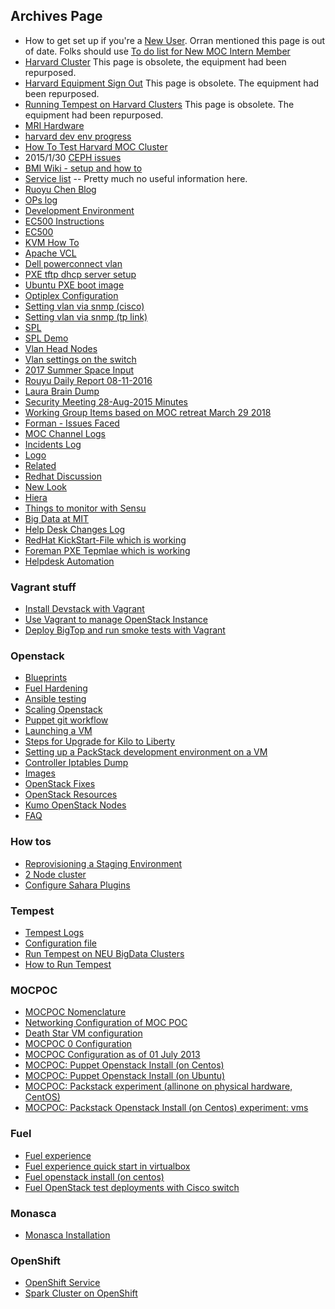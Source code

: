 ## Archives Page
 -  How to get set up if you're a [New User](archives-page/New-User.html). Orran mentioned this page is out of date. Folks should use [To do list for New MOC Intern Member](how-tos/To-do-list-for-New-MOC-Intern-and-Member.html)
 -  [Harvard Cluster](archives-page/Harvard-Cluster.html) This page is obsolete, the equipment had been repurposed.
 -  [Harvard Equipment Sign Out](archives-page/Harvard-Equipment-Sign-Out.html)  This page is obsolete. The equipment had been repurposed.
 -  [Running Tempest on Harvard Clusters](archives-page/Running-Tempest-on-Harvard-Clusters.html) This page is obsolete. The equipment had been repurposed.
 -  [MRI Hardware](archives-page/MRI-Hardware.html)<!-- -  [mri haas howto]-->
 -  [harvard dev env progress](archives-page/harvard-dev-env-progress.html)
 -  [How To Test Harvard MOC Cluster](archives-page/How-To-Test-Harvard-Moc-Cluster.html)
 -  2015/1/30 [CEPH issues](archives-page/CEPH.html)
 -  [BMI Wiki - setup and how to](archives-page/BMIInstallation.html)
 -  [Service list](archives-page/Service-list.html) -- Pretty much no useful information here.
 -  [Ruoyu Chen Blog](archives-page/Ruoyu-Daily.html)
 -  [OPs log](archives-page/OPs-log.html)
 -  [Development Environment](archives-page/Development-Environment.html)   
 -  [EC500 Instructions](archives-page/EC500-Instructions.html)
 -  [EC500](archives-page/EC500.html)
 -  [KVM How To](archives-page/KVM-How-To.html)
 -  [Apache VCL](archives-page/Apache-VCL.html)
 -  [Dell powerconnect vlan](archives-page/Dell-powerconnect-vlan.html)
 -  [PXE tftp dhcp server setup](archives-page/PXE-tftp-dhcp-server-setup.html)
 -  [Ubuntu PXE boot image](archives-page/Ubuntu-PXE-boot-image.html)
 -  [Optiplex Configuration](archives-page/Optiplex-Configuration.html)
 -  [Setting vlan via snmp (cisco)](archives-page/Setting-vlan-via-snmp-(cisco).html)
 -  [Setting vlan via snmp (tp link)](archives-page/Setting-vlan-via-snmp-(tp-link).html)
 -  [SPL](archives-page/SPL.html)
 -  [SPL Demo](archives-page/SPL-Demo.html)
 -  [Vlan Head Nodes](archives-page/Vlan-Head-Nodes.html)
 -  [Vlan settings on the switch](archives-page/Vlan-settings-on-the-switch.html)
 -  [2017 Summer Space Input](archives-page/2017-Summer-space-input.html)
 -  [Rouyu Daily Report 08-11-2016](archives-page/Ruoyu-Daily-Report-08-11-2016.html)
 -  [Laura Brain Dump](laura-brain-dump.html)
 -  [Security Meeting 28-Aug-2015 Minutes](archives-page/Security-Meeting-28-Aug-2015-Minutes.html)
 -  [Working Group Items based on MOC retreat March 29 2018](archives-page/Working-group-items-based-on-MOC-retreat-March-29-2018.html)
 -  [Forman - Issues Faced](archives-page/forman-issues-faced.html)
 -  [MOC Channel Logs](archives-page/MOC-Channel-Logs.html)
 -  [Incidents Log](archives-page/Incidents-Log.html)
 -  [Logo](archives-page/logo.html)
 -  [Related](archives-page/Related.html)
 -  [Redhat Discussion](archives-page/Redhat-discussion.html)
 -  [New Look](archives-page/newLook.html)
 -  [Hiera](archives-page/Hiera.html)
 -  [Things to monitor with Sensu](archives-page/Things-to-monitor-with-Sensu.html)
 -  [Big Data at MIT](archives-page/BigDataAtMIT-MRI.html)
 -  [Help Desk Changes Log](archives-page/Helpdesk-Changes-Log.html)
 -  [RedHat KickStart-File which is working](archives-page/RedHat-KickStart-File-which-is-working.html)
 -  [Foreman PXE Tepmlae which is working](archives-page/Foreman-PXE-Template-which-is-workiing.html)
 -  [Helpdesk Automation](archives-page/Helpdesk-Automation.html)

### Vagrant stuff
 -  [Install Devstack with Vagrant](archives-page/Install-Devstack-with-Vagrant.html)
 -  [Use Vagrant to manage OpenStack Instance](archives-page/Use-Vagrant-to-manage-OpenStack-Instance.html)
 -  [Deploy BigTop and run smoke tests with Vagrant](archives-page/Deploy-Bigtop-and-run-smoke-tests-with-Vagrant.html)

### Openstack
 -  [Blueprints](archives-page/Blueprints.html)
 -  [Fuel Hardening](archives-page/Fuel-Hardening.html)
 -  [Ansible testing](archives-page/Ansible-testing.html)
 -  [Scaling Openstack](archives-page/Scaling-Openstack.html)
 -  [Puppet git workflow](archives-page/Puppet-git-workflow.html)
 -  [Launching a VM](archives-page/Launching-a-VM-DEPRECATED.html)
 -  [Steps for Upgrade for Kilo to Liberty](archives-page/Steps-for-upgrade-from-Kilo-to-Liberty.html)
 -  [Setting up a PackStack development environment on a VM](archives-page/Setting-up-a-PackStack-development-environment-on-a-VM.html)
 -  [Controller Iptables Dump](archives-page/controller-iptables-dump.html)
 -  [Images](archives-page/Images.html)
 -  [OpenStack Fixes](archives-page/Openstack-fixes.html)
 -  [OpenStack Resources](archives-page/OpenStack-resources.html)
 -  [Kumo OpenStack Nodes](archives-page/Kumo-OpenStack-notes.html)
 -  [FAQ](archives-page/FAQ.html)

### How tos
 -  [Reprovisioning a Staging Environment](archives-page/Reprovisioning-a-Staging-Environment.html)
 -  [2 Node cluster](archives-page/2-Node-cluster.html)
 -  [Configure Sahara Plugins](archives-page/Configure-the-plug-ins.html)

### Tempest
 -  [Tempest Logs](archives-page/Tempest-Logs.html)
 -  [Configuration file](archives-page/Configuration-file.html)
 -  [Run Tempest on NEU BigData Clusters](archives-page/Run-Tempest-on-NEU-BigData-Clusters.html)
 -  [How to Run Tempest](archives-page/How-to-Run-Tempest.html)

### MOCPOC
 -  [MOCPOC Nomenclature](archives-page/MOCPOC-Nomenclature.html)
 -  [Networking Configuration of MOC POC](archives-page/Networking-Configuration-of-MOC-POC.html)
 -  [Death Star VM configuration](archives-page/Death-Star-VM-configuration.html)
 -  [MOCPOC 0 Configuration](archives-page/MOCPOC-0-Configuration.html)
 -  [MOCPOC Configuration as of 01 July 2013](archives-page/MOCPOC-Configuration-as-of-01-July-2013.html)
 -  [MOCPOC: Puppet Openstack Install (on Centos)](archives-page/MOCPOC-Puppet-Openstack-Install-(on-Centos).html)
 -  [MOCPOC: Puppet Openstack Install (on Ubuntu)](archives-page/MOCPOC-Puppet-Openstack-Install-(on-Ubuntu).html)
 -  [MOCPOC: Packstack experiment (allinone on physical hardware, CentOS)](archives-page/MOCPOC-Packstack-experiment-(allinone-on-physical-hardware,-CentOS).html)
 -  [MOCPOC: Packstack Openstack Install (on Centos) experiment: vms](archives-page/MOCPOC-Packstack-Openstack-Install-(on-Centos)-experiment-vms.html)

### Fuel
 -  [Fuel experience](archives-page/Fuel-Experience.html)
 -  [Fuel experience quick start in virtualbox](archives-page/Fuel-experience-quick-start-in-virtualbox.html)
 -  [Fuel openstack install (on centos)](archives-page/Fuel-openstack-install-(on-centos).html)
 -  [Fuel OpenStack test deployments with Cisco switch](archives-page/Fuel-OpenStack-test-deployments-with-Cisco-switch.html)

### Monasca
 -  [Monasca Installation](archives-page/Monasca-Installation.html)

### OpenShift
 -  [OpenShift Service](archives-page/OpenShift-Service.html)
 -  [Spark Cluster on OpenShift](archives-page/Spark-Cluster-On-Openshift.html)
